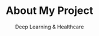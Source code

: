 ---
layout: project
title: About My Project
permalink: /about-my-project.html

subtitle: Deep Learning & Healthcare
project_title: "EcgNet: A Hybrid Multimodal Deep Learning Approach for Cardiovascular Disease (CVD) Diagnosis"

problem: |
  Cardiovascular disease (CVD) remains a leading cause of morbidity and mortality worldwide. Accurate and early diagnosis is critical for effective intervention, but current automated ECG analysis systems often struggle with limited interpretability, algorithmic bias, and suboptimal performance across diverse patient populations. There is a need for robust, interpretable, and equitable AI models that can leverage the full spectrum of ECG signal information to improve diagnostic accuracy and fairness.

approach: |
  The project follows a four-phase pipeline:

  - <b>Signal Preprocessing:</b> Clean ECG signals using Butterworth bandpass filtering and wavelet denoising to enhance data quality.

  - <b>Hybrid Deep Learning Modeling:</b> Develop a multimodal model combining 1D-CNNs (time-domain), 2D-CNNs (time-frequency), and LSTMs (temporal dependencies).

  - <b>Interpretability and Fairness:</b> Use explainable AI tools (SHAP, LIME) and bias mitigation strategies to ensure model transparency and equity.

  - <b>Validation and Benchmarking:</b> Test and benchmark the system on public ECG datasets, comparing its performance to existing methods.

  We will primarily use PyTorch for this project.

outcome: |
  By the end of this project, we aim to have a working deep learning model that can accurately diagnose cardiovascular disease from ECG data. All code and documentation will be made open-source to support further research and reproducibility. We will also generate clear visualizations and explanations to show how the model makes its decisions and to ensure its fairness across different patient groups. Finally, our results and key insights will be shared in a poster presentation at the research symposium.

final_report_url: https://dl.icdst.org/pdfs/files/22e390b2eb0c8e951f3a742fda5b2d1d.pdf

grad_mentor:
  name: Sudip Sharma
  linkedin: https://www.linkedin.com/in/nxxis/

faculty_mentor:
  name: Dr. Timothy Oladunni
  linkedin: https://www.linkedin.com/in/timothyoladunni/
---